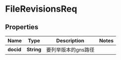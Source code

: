 # FileRevisionsReq

## Properties
Name | Type | Description | Notes
------------ | ------------- | ------------- | -------------
**docid** | **String** | 要列举版本的gns路径 | 
